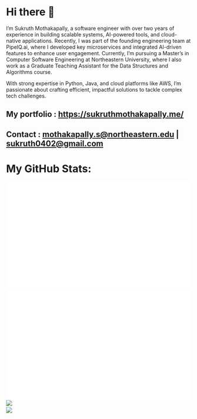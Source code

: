 # Hi there 👋

I’m Sukruth Mothakapally, a software engineer with over two years of experience in building scalable systems, AI-powered tools, and cloud-native applications. Recently, I was part of the founding engineering team at PipeIQ.ai, where I developed key microservices and integrated AI-driven features to enhance user engagement. Currently, I’m pursuing a Master’s in Computer Software Engineering at Northeastern University, where I also work as a Graduate Teaching Assistant for the Data Structures and Algorithms course.

With strong expertise in Python, Java, and cloud platforms like AWS, I’m passionate about crafting efficient, impactful solutions to tackle complex tech challenges.

## My portfolio : https://sukruthmothakapally.me/
## Contact : mothakapally.s@northeastern.edu | sukruth0402@gmail.com

# My GitHub Stats:
![](https://raw.githubusercontent.com/Sukruthmothakapally/mygithub-stats/master/generated/overview.svg#gh-dark-mode-only)
![](https://raw.githubusercontent.com/Sukruthmothakapally/mygithub-stats/master/generated/languages.svg#gh-dark-mode-only)</br>
![](https://github-readme-stats.vercel.app/api?username=sukruthmothakapally&theme=dark&hide_border=false&include_all_commits=true&count_private=false)<br/>
![](https://github-readme-streak-stats.herokuapp.com/?user=sukruthmothakapally&theme=dark&hide_border=false)
